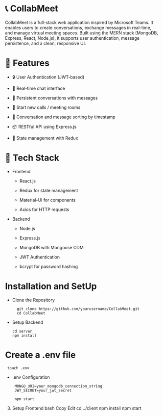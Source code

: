 # 📞 CollabMeet
CollabMeet is a full-stack web application inspired by Microsoft Teams. It enables users to create conversations, exchange messages in real-time, and manage virtual meeting spaces. Built using the MERN stack (MongoDB, Express, React, Node.js), it supports user authentication, message persistence, and a clean, responsive UI.

# 🚀 Features
* 🔒 User Authentication (JWT-based)

* 💬 Real-time chat interface

* 📁 Persistent conversations with messages

* 📝 Start new calls / meeting rooms

* 📜 Conversation and message sorting by timestamp

* 📦 RESTful API using Express.js

* 🧠 State management with Redux

# 🧰 Tech Stack

* Frontend

  * React.js

  * Redux for state management

  * Material-UI for components

  * Axios for HTTP requests

* Backend

  * Node.js

  * Express.js

  * MongoDB with Mongoose ODM

  * JWT Authentication

  * bcrypt for password hashing
    
# Installation and SetUp

* Clone the Repository

        git clone https://github.com/yourusername/CollabMeet.git
        cd CollabMeet
* Setup Backend

      cd server
      npm install
# Create a .env file
     touch .env
* .env Configuration

       MONGO_URI=your_mongodb_connection_string
       JWT_SECRET=your_jwt_secret

       npm start
3. Setup Frontend
bash
Copy
Edit
cd ../client
npm install
npm start
